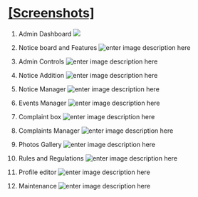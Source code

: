 # [\[Screenshots\]](https://drive.google.com/drive/folders/1V-T8GfVah5Cgfre8WxJOqoMpEeT0iy0I?usp=sharing)

1. Admin Dashboard
![](https://lh3.googleusercontent.com/u/0/drive-viewer/AKGpihZVHZnCwxT0fZlktlwumdqaMjNMzBDm8SaomcpKggP8AYK5Q489LwO4kGMcCMeRvOoWZmXFZKS6U5iCruM-ADcjgrUAWD1yABE=w1920-h918-rw-v1)

2. Notice board and Features
![enter image description here](https://lh3.googleusercontent.com/fife/ALs6j_GkOlkrAaRztG-g9kaImfR5nxcNti0x6XO1Kf2RXZpAK8J5Efg2Xzb8JTYA6vajDzhUKY5a2HQh-pCaiDSlQ6mpsokcYekKHAwzsGkqr_Zl9QopjniQ-ydkee3bfH0cxlXZVZnesbuuYc5EGLUoB937W7gxmebYtQnyVfBw95kfAedzVUWBhhh_ksPM1cra7N5eQ0BYvlLY9wKp7gem9m6m0_k3jyNB5x7odFPfPrrfICuNbqgGA5aTOmOe1zQL--nWVuMqdwb-4-5LXIY_MdFIL3_CBGEOh0UjllulIyfNMAcj_-eSgUnNomhV7DAOyswlJxC1cVATZ6NX7I19cuiprw_OF5u8q_hLSyeHUEeUq2smpZ2nkU3gD6-lDu48lnTw7-0swVcjD5mw5hTFoeQT3chvT3rKOnYd0-iEFF7WuuMEr4EDccEpIPEkkHqEAsGFkXYZcNAjEAKLhQaf6QEBsmIPgSjOVD5-8amLxDj3EmX0rm6D_SMwosLjk2GAU7uiV_3B6FLiJ7t0ucvB6vapV1HsoMYNcbvVGplR9ZcDE-9D9XfvB94STNS8hVy7_wPYQ2bECz7tGLuJR8S3NeB0aEcc_MCewBkZ2lYQgM4mRFTz8pdVxl05xADluQY6K0TuLrMDQiMTS9Rr5dgVd0nS2__IJVxtqN11-LDqW7LII8PUE76cVUCs-AedYEa_c02Pg_exaZCjY39RbJ9mjA8nHT32-B5UYg2zquYuz2VfEmQRi_ghnj0WBkSuKDItWYKnn46f698tm70xE9Jx2_SPJlWKK4teFLD2zQshI3LjIjLAtIaG1HBwCdIc7hvHRy5tWTq3IzMx4BSnsUQ9iq8X7OEKnp9OFRIDAeZuobYeeoi0Nu6kkcYNOS5GxnpAJs_BfENkQsV5__AJLYeN6QBbAfX4TK3CUvjUjznHC9RhMIUEIb0ajjaZNPxHJuK9HbLceaFsIRTOzj3-XNojEEM4STz99iVlcBDh8M8R3Ta7FT8mXVgxjG1ZIUPJlvmZuooEyQzlwD0_KXa2kwCJLqoEybzlcvj-Y9086ilTyDXDHtTTwNw76oIH4NkvkdHoYmLSzJSm5xFNzowzL53jmwCIEyeIXGp1s8ARRlQy7ixdZGspnn6fWi3-KPDQ4HeRcNGfG2GeAN5i00TGAEvPqR1SbwqXpUVOJdJ4cLvk6R_vvncaUF0iFrVfWuQ8byBIZZSZq1ESCpkqDUt3k9evZedxSOHR4I60xddZlUcnO8zjwlqoJbo2cWRWpkQcJx2dm7cbx70eIyuwJ0Wki5SnhWrIJH8KpmMoClN7V1CbnNywFtQSaXlsm5d_EtPB8NtDGKKsyiAJTkypBIkWuhnDrZE4bc23lS1kKNgdYi0dxR_74gdmhHKMt9O6vk85SnUDFTnn5sXeNENXH6dNJK8WgcnpTILXSPg0xDy_crJ-DDGj6QyE43b-_aNs-dzN62qYKlxgg32sq3BfFHPrzfR1-EA2IrM0jGKDv31snGFUUfUiLents6AFizYSGAZO6e1JM9DFnLcBZmZm-rA0wScE4bS0pZmdrRA3cFiR6MpX29KPtXNq11XM-6BsLd-j8jGa-tnThU3AA5vWwy4phQYp7vjo6JdeVO666098wMRZENsRJKT7mNdKTii2khU67Q2IwAEyTZZLKI01-vLyTZJGp0EChWFaIGLC6_vljyjDhDawbUiRO-a9pH5f4G31FBcq77ZK_jxKJePGAOxVoXdAGNbGwDJE_MUpp3D4CBI9F0Ita6U7A4-pMSdviW9pFpa6BGG97IahqTRRhcyrxHg4dLe3bSGP7FTAvVOq4TUPF_jw3jvnKIXXmD027zYRvw1fs-Pen18WbqBmX5xNMYsEd51u1Xqgs0qcPgDbzZC_gN-C3g=w1920-h918)

3. Admin Controls
![enter image description here](https://lh3.googleusercontent.com/fife/ALs6j_FyIy9VpgZHLrJxIdOeTrEQS6mTx3erHgPiMagu8KdFChvaSHhvL-uef7aHqzNsP_XfsgiCW_qmfP85w2NbG_xw2HE5L9ZXeTJoTYFsiCjQVsdq2-TIVkcImwYziBVNxMjZPj5QMoYEak9cyDDtC9S7RVrYJeHIaDSnaR3aHEYupNiiZwHaXgJJtASInlAYtWD3aIx9iwDxjOGUEAc09qVlfS0Ea1AoemgNMm50dCLJdE5sN3b6GK7Kl2mXRwhwFonlGIt26xUcKpVOvXfQaO51jPmAus4rs4gBw3QHiQTj8pc37rFubSMDTLxA9C2ScEhodxrugdDnmP0dFQtZTHSmAQ_mpJIJppsNoyZKFipRqhIZy2D-Wb-k79r_jPlw69MC2C5yMZ0jU_lF3m2G7l0zvvHP126JXwnkMqASmOSaaVAOCUsgj8sNx5VkpUCASuRJWvxfQpVzC3ioH1PsK634nSL5f5C9SPX3HH0X6tKUdUIzM0OmPARz73F5-2DggUZqk0KhUWTBmZKc2ngo9AU-sUdWvVY1pnqPKvjvMl_9fNlAJsDo0BYeRq9yhabTgDkUFEj8iFu6_038-vlK59X2Z_KaKb3gXWqzk90gVLwe-9g8FRJs9DTH3UiTCGIsf2lD5O0v3uWZIXvDWbTcuey2WrgVWFX8uKTS3guuFu9KnW9d7gpg7V9VssEAvcVOmXax9fVlzVoi8I_Gyf8qpVXnTIbapbWWqDdhnGtpO1N6VogpnQ2ECHAyzsWiKB5gh1P5f6Gwp281HZZ4s-1ys0oXMFKCrDOS6L0KCAef59mkoiKW0HBdG81H7svwI-KvZmed1I1FaFclMMp71OhIonIfrP4NxXrBVe57taKm1YxgR0l-jYqIwXbAB6JY8uj7HLHxSFXJQxFT5iKcG0prVxO25O_tVDbNraXKIXy7tTHv-vaHv7LZHu6KnBH1TV62EVVzNThZjlNw5XzHYafHtirgy34lT8ttIJzaTQPqDJOMPjKtu2e1EGKEX1UVwMNc_97PbBYHEPJx9euhxUUz9vdHPrRtack0o487LdLsLc0GtEEOvQHkFsGOgQN7N8-jrlIFK5SLb0S2DoVeA6AGVCR-B_kvtVczt5SScix3kFXK0CsqUoW_B-dhbBoOrsqvhw8YeVIcsLwHgeSi1VjQ8jVrIMfriuMX06zbPeTK47K0QYr-zEjPoOFjzc9lNHddUeSdtYo8F7-AM0ebDC6RMGOBy6FooRK9IcJO-aQfUXu3QibwjRa5LhmWDZv4i97p2kDUS8bXzLFstXbrD9l9uSTdQPuhKfpIIT6dvTq3WAT5NyPlwWDwAgG2uKsZ09kTstTGWlxK3Lkgbf2umC0eTe_OEYgZ8N9-SS3XWI_bt9Qoh5Uf1mHKuValjehR81YMbXLil07CbMlW2ZJlLIAVLxl0KQl97qaSqYXC_QXtuRQOwCYCmOqfx7uKUQ3O4pM3AXcG6QedWLLTEAO5wiX2lPXYqbCb2PeZcm-eVOwA3oiDWVI3sfWgoIDnCT461azYvjGpOhGDkyXFjwQSu_ogkGLg7EH6qnyoTrkHw0FRzLSqbuB0sYN7YW8zKj2mX9ujT95YPJTAbvniR71A0pKNtlnx27XQ_eVFOgc3M3r3lV6FryCct0H3XVhPesrwbKTALfOqIJpF03ZKTibbe5IEEdVFjs3remhhX_H-6Xu032HIBcbxrME0igTtBTxBwSLfrdR3kQBU4orMXr9P-53n2FfxzrRexpLcmE8JDdYb2A6EagEWRA4HG3ug2LWdJbd0coSXx169WIGZw1sDkw7Dtt5XAcfWxPuANMavVN4atyPYKHHGg-9NKTxGq9M6x92nAj2hlAn9PKvB2QeUX3jzn9Ffi_L8QTZAXkQQ2HD7Jak3=w1920-h918)
4. Notice Addition
![enter image description here](https://lh3.googleusercontent.com/fife/ALs6j_HwASq-vIlDPSKug5d7fN9r8_GLgd4iC_Cnr6LWLLpT--LuawSZaV9i5YYmJR6rT83xgkDVF8werMNg7IuZh4hGbY6eY6g_MecS7oqTysxfXikXdsPFJh9Cj2H8MX4PtLSntJA_jbaQmruLiVreOSJruF_hlOagvXBHPrQL56kqT-7q1l2v45K2-6rLgQX1F89OVaI7JveiLjbS6Noziojxd46GUhVJFK5MkKSNiTe9XvLQvBrQ1D7DIj3HVhe6PygYTHk0uPR6nC8u7IokdXtia8W2hdJ32m_p31pkGRaX3p9Pu8IhILEAc0DZ6zG323ySVWvXAsqxErTqf4QMqLcpz9et7QfAON3b1G8VjVmZixEVQQGNozzwPzKK6qHfzamn42wBQL55sjXFeFTwxKTb99DamV_-X6VLm59H6_dh-kuawTTul0GX98nTro341XTT0zK6SeokeLM0Rg7DU_jPTE70HfzbBysOY0IZjIdrb9ie2zgC3CrPL5uCItDo8MMizwKzjb7dtL1iAl_NZc3yvp5UWvn2uSUYpWRSzE0SrMXA3-tffGyarTfxZfnGeIyZWf5IQgeQxfgQrk6KvnJNyHqmvMrbOqyjR94nvcA48ThOgOXFyF1ep1nGns9F8JuvZwL5jvi-gHPrFCm_0gazKGAsScPIFjIXSp5x4LJT4Nzi87fjgdggPZEmlsjEiDgeRz9VJtI76JRLUXXiu8XYEGKnLpkkW6ys97lHtBL4C0wR80Hh7fQKAWDiD3XHJtypPvaJUGi9pEam4T9ax5AP4EtDNnH5TN8zpVz3SSNEgdgZ7vulvuqF-kT-ZdnQ9WAdaGf0xn65qfnzu7FNks6UUOMAeBGBufBbmgYKagDiuz8GQhzwlyHjGZs5ag6jORpvGXG4pNsiM9iW9jLvnmsdAAlvfH0tcdhs8qziDn-k8D25vBo61JCoiz9EboU5Y419g7OKAlJQLTkOW7yOKQScBW3vryOPuGIfsZoiJQSR_Ij7fNqvN0Gysi2f6VntF80MqAY6l0hIgcQYSij6crruqc3RN-dpSAMJInmq6fMdIpupgM_AevY4Ab4xi59e8f5_Vf8QvglvBY7bbxGVSgWMMZUjL4Xrpt1uP2QLb5SaVaEcMhiUyv6nJMUirKxkQCHeuKIbICoE4s_tAFvYnTpvwzOG2_6Oa6OrFzjrvCz3EwZKrDM3K2amPeRSZmPg7hnU-Zv-Zxci3XJ9UnHrAUMhQKDFOyhn7BPu1cnLwgIeyszsaWfZK-QGNwVMshw7hqK-qToQ5_5Xqn05JJLkm6FziUgvDG-z6Nyd2htr9QbfFLgB7IZdETq-OAbGFjSlngiFuOu3GrCvi4aWae1HP_-jZrj6-l3sav5zQEJ2vTWX3OPWmisv8_9gqo0baPg0JU-mLo7_rN7jiBdtUW1SU-lO0ht4gSza6gzLMJert3T8T2TxO5qFAfATQTDQ0dSSt9sLnvysY24TaKoeWQI2h2gMmNMhPkYaatxfwhKDAFYXjwRMYTipaHpDA_cNCIzMq_1j4mxkKWIqjgRBR110APJzGViyt5BE_HM5P_rJihQ0oj_6_BtPUh6EhawwZoUR2JycKzqbMBIpGFO2EtvMO7TeCgDXz7LXc1P1y_rsA2awwwHaQnQvCe6-rd4bwdq1ZBZ_Xvgck3ty34KKKogQ7PPBV47nAI8JYsEGX0LsZgkEr43zmTGKLMI7X07SWM6-8HlMSew8f7doureaqi4nLF9ZxXQ2PXnX9hbcYSp-BEi7wTmnvsG19XS3okxAqLpSZ0Qutvk8tB5oHNuiEy7VhQJSECUuHfgAdFx9FrxFG0kRXrN66sZQtsexoS83ujIF2VgNXD0_vhPkyXMLAL9u6D68VjqcjPLLyoKEjL8bNzCw6w=w1187-h918)
5. Notice Manager
![enter image description here](https://lh3.googleusercontent.com/fife/ALs6j_E3_xcEVdiJ8N46BMeYweRydtI0DsM6cZ18brTagK-7BjZlMh5-_hXRE_XEQoAz0_nCD_YjhwzmqfTnPgY-t3n2ERdXdbVH0Wg1KCFDVpi1Cws5_zNWPHD2hIrrWAsSeun1tFwNGXvo0kWtrUKR8_3fJpShMWRbOVBGcvl40z3kjYqkJ0grymzGfJSHHSYe4g8Df6cWp_e2wB_paGbNYWPlSeAEY9NpmbwixhzErnxN4TEe3Lxds0XNrRxfFobLW4WB_8dmbUaliA2K9MJMsd9rAIcQ_m1dZIS2wLeDPz4zHibfFUUvyX01-BJy8KHcvGA6XUNxt8VDa7fV05d_e3ka0j4PBm2bbwsWwe1fWuJZoBZcOw7ZfIoTpA3al7j9EU9BHRPcu9NL4Y6JE3Wps59HaJyBuqHl2tZo_Iv8LtEpR4TyKsqMulJFy97LCIekxpbhETJRzJVYc3d9XQ3oI7tQaMsVe61M9ZIcIrhHJ4rpC7cGGRWbvRVaQ7fTSdB23-xuQWqXntCASNalPsobIbcw34r7WSQIWiRxo6hpKI22kHl67huzgzmIOwUgMUSL8lplq-juxOMinP7Mn4AhHcNYFB2eMxyma3UXBXMmX5VGW_CgeZ1HJjBwBUtVOObBST0cO0QTC16vSVu86ve-EgX9Y_j8dOoWxmkWdz3jydrTWMDpUm1-u3G4ulaEyVMwk0SAdo3hVEs4agIVdFnyprEfQ8L1aiYoqo-kXRtHJz2sU6fUvCskLF2tAaMuyzgfbY_wYMD-8YFZZ91ZfM0yZbQzv0AjmBSiClNAfj_k6UASrIMc4vkjcsGWR__6ZHHamwSwYKX3ho9t1DoQtY1SJnBjXxye0zhshOE2o4D2pu6di2VBoxYMPHwn1JxlNcBtDuAFmE6cvwylY39-exIWMp4STRUEp2fwGMZacZpUglTKZlEluxUvl4uyTl-x6YpKcrlfxKmvp5UGn-UZNxutrHutzbC8LkrKvrlJT3aAB_5yMHHe8bWe1j5QHbOEbTNS9dJIc5HjUJbzUrfUzxV3mI2iUR6EWOJs0t_0N-v8WfFTS8Mjje8F7-M-IGG7GUBnkTMwg_OEGu4k1q3rBuvAqOj3nqZzVu-6AKES5uaDykubeU0Tgmh2dZcuH4HhDbfqhI9ov-3VFh51Am0CoADXATpopT77-NDppfQ-wghws6OiKzxnuU3ixs8KdxYFuIitnA1UnHLb0rZWil0xh8MNDedVAwg--_HhYQYDz97yRzUMJVtmK9HVLUhhoXr-LNwHOltBEWcafaPHLsXyG27npvIRkmDlxNXEQPFHmFQy-3tGpIv0M8eN_7tPgiK0BdccXHcvBAjXGRdNJ7EJZE3EGYnCMDJ07IBKTgimRQ-sCA0A9UKJQMW7yDFY_uQR6VMWc5Oi5V3zNZ7jYrOUNL-Ig8vD1OM-vNwduP_dp7gFsqmaCjD9jhoSdk-7SGtSSlMtKAx7X-t55UQzhTPuufI_P47OxeYHN_dfHEK33yHqC7ds1n3BNp5cwrliIYzCN6gos2aUh440rmtTNkND9XgvYVI7ese9blSvFijW5INfi54CYKha1q5czCCuWaDXKgJueg3O4FLXcW6cMLg-sZXZnYoxFEFNRhBG-8Jq7gJajfnAPjgdxvR6tRZzzMfs6JlH-CwY2EnIXYqhBTdL4BCP5Tklo3wl_yE-osUvFL6jPUje1G18YhoBp9jMy4D8ExbLXbvkaetma78xxI2HjIHbN5aPuztYfxkUyCfxlWmwz2j_wSAEoH-7GhZP3q4a6zUNh_IqMiY9bdaZe2eaDXLO8G4DpdQM61tG34DUjlbjRjTCB9DdIypeQD500ff7t-AJiOot9Cn2FZ4hHVE3X7oTX-5H1rAUOVMGQWx11vatRZaV4A=w1187-h918)

6. Events Manager
![enter image description here](https://lh3.googleusercontent.com/fife/ALs6j_HWsvq9zXf0PQk1FfL9dYz-SFpzjxs5meu6JACOdjFNhrUMaVpvqjgGGj1OZEpOuyGKZImlSxsgyTpMxo5zpvnqFnWRNqEUQig9Gr7eHxvgjncfXqwUrICmG9OoGpOoDb-LagGG6NU8E8OCTCLac5ytXsndMQaBvbtxRkj4aBb_zwWOOrM4y78y-npcvlamE6J-khTzxxZGdAptEpqcr-uSQmK6A-Rf4ZIpEDkcx2iM8Yvse9Tsxzli66hS8BbcLgHt2i5Jh-ig_MDtYrr_PeOqeR_-JXJiW3WshlAFqXDTe7C1xSopL3SS4iRl7YZppEdPCewD8KTu-ofSn1DnM_pcVngrTfV6gcWonBlHMG1wVnC_uk9IsWB--V7DUOROxoYcHh0wyRRsDAIYrvRJ9JUU4CKmiS_noV6HEb2HQ0Vz0qHWiB5N0nXJo_MVq4RL0D92b2yMZjSqI3cSKF2fWoOWQe3mq4tqAXpsjUfEmZMO_Lr2WlkD7DcmmcrxKSdbXH7FON1Rej6IlUj6Oax4w2BEIOJk_sEzGYk2_JDd82e1oFFIeWw7F5mHZDCQsAnLfXUi5N9hiI9KPmJL-igaG3gTt-mEI5-Vwu4Y-sPmjlRnJyU7U0x-u2vQat1XewNRUpf8DHccqoTk4TEqNKsaLfw85bI5zmLj4_8BVxFIiLZzkf-xk7l7dkIKZL9alVfwM7gQO_JXwESAD55xSBT_AArTOSDjEWUj-ZLtJkszRgpkEW8Yf7E10eYqNsnIwkVaGa_GwvEGEZsrKB6tyoPd7omMv31gkm7tNCU6O6B6rfDpSiLK9y2MFtLjZy5ExiKK4BgfJUll_j72m5l4Og3cwJmUpfaVAx2TciTydg6ZtZkYh2TbD5F6Xah3r_lW0Iy0Vm6QEcnaXBVNpF4xFkjqZsX1CpINIwPQ9ND4xvlkvTFmuDe78QLxDbFVW4qiBd2L3nnkWny3WNkrLOpas6-VM3B1lMvy8I2gJoZvf015EFo8QUbx2T_CVzNHDTM-2RfrbJplsqNfgEtDHz4lwQF8yHd2nGBwHbCf5yFSokcN7DnzQPY1yUEIQESuacO9IFQzU84vBsQ6mt7DF0BFFGVAVmCNPwS4X7tpM6OJWpuDTgwHlkqij5g3LJJ-Zdh1hERepkEVbc94hZBUzbJeUWvilXNCvWTNa4OtGLNzGxOAlbfUVlIJ_6m77hm7Nisg9rp3m5H4BQ8BUL6lmOMfGXRcirgX1cWjDV4KSJ9Re7X3zyTwkflHMl3H_Ga7_DovYSWIFcQyRhW2ZEVGdd7ozG_2l5cO7umjnxDATjpGvXU9aTtKmq58Z1dkHaXy2h_zDXU5Mr-q4GQgK3k6DB6YoW8ByXt4NhhUiw4RhNTgP0IDDkM9ZwuepBE0nejtuMB2wDdqIexUOz0J9G71RI4NCRnRDpKhLOXkiZto1uUungzHA3fXbtJ12bEX7Ltlt5_zjBeJGms3IcDvCVyRqD95laNl9F7rEdT6h2H1vaJju6i9-x1igLY4FLemgwO50B4JJOnJYg4eHKorn7n7B8izTNS6naPMVJ5mqrJ2KGX5KRghkwCSOvGuoEqnjOVERNOhMZtC35CisLOmuAtDHPzKlEtuBR94HsS3_DSwgBK3margLLmm8tGA-rcLQAR-zklJpw0AXPMNxkmJtMg7wD2AOROTH4WsRZhvZEeQOsYy3AJUYpl1-XsHw9BGNGOcSv4J0Eg7tomgqkXbOs01firhvmWgE6fAZ0JAzyuVY6yCYq5nhl8NjUclh7drkIa3i8E6blafoavUBlZU6f_B2HZUgWTA_ISz9-oIg1LPD156UNbfbrXXTrx-YxwDizQZaxhoEDABMv_NW3aiSvGvzSuKI-dMnYfsobEYsbLFGQOxf96BQ1CF5g=w1187-h918)

8. Complaint box
![enter image description here](https://lh3.googleusercontent.com/fife/ALs6j_E-dBL-NqdV62xDIEltWV7agILzAMrSq9CFiF74jV-sub26xhLXa4q3eaUuhzEi5Zt4vH-pjod4Bea4Jv9lJZdNr1yKVI-gGQ_6RWRcu6aGHZvlb8ewC3kGNqT_dBbPj2uAgZKCm8cPYvbpal9PDoLbF7Z679Jau9OLiSSh_Uv8USXcaWo2yaC4_POikxvQMBSi3mAHsNt9SMydXQs9lJHbEPhkZHB4yEjy_jc1E9ES1P8vgKDTaWHrHSM5p0Zjl60hnZWs1sjLFE9k7h5vNwozkvxfKml0I-_4JwFCfubesyaPuFlZIE6i6yTWupK6-a6mlbLifih87FbVw52N2gTy4hRT2qGOLTGLsnRhErke4dQx2hG1hqJDUZ5GdiAZ-Or-I1DnpGH1_MZAN4LvM2RDbqM9DSDca0NhfcF0MDSq4CFNXadJX1xbI2qRu4-AgthHjY-VlRujG1cTNvKGCoUy24kFOUptVp6Es-hsPEnjJhT3QvAUMH6NFc3WucqpUjGztL3V2BYZItmGwuI5nFccxU4CRJaoJ4pjF7azZiMMi4d3ENFhGnUIBMxVql-qu_JBDLPmIz_B7OYVaGb1zHFqdEQrg8QWO3nEdSt5dAK6wVRi67-KG_dbL4woer0PxUhqeMR1ZEUNKP0yANjxcx4-YFTeNbx0XSjUvFUNKv27GQBy47Jzh8bbimh794K_y0-TaDn3JnOFkOiKicu0o-lBaxbfmGYicd2k-EO6NcdX5DD0wAbD1yXuMrOE3t9PuH8z8coJwbLuuWOAGuxhS0ll-PifLxPThCWMD65y6Um5SahlXWSKOUD4cuGp3ir_5PmJl_wCKI4c9S59WIh4ZhRUHrwkTCwfdI3Lej7gZZ1vKK6YHFtj-BqCihfsTcv_2kz2bkFT_YLS2I-MIsIT9TpkPAh4nPTD9Y04NpVnQNPfr44pzRZFqwWQW5a7yju_Qr1T3ff7eatMD1PX8TnkZhqcwp-r0EauxIEMIs5rMwxsaYnMXrjrOVe1oazfro2Yt6e3_KrbQpTBgnTrKcJFivgo7ZvxvyWIfAG2Ut0YDGSB0kJV5SOB9KMY40z0BBbH8BkcvddqcnisRKCs8UzfIH4SJtXApsPrnw80oNQSHtVKY7XjAxzQhvFLf_wKwRCl-SsNZs9GNfrwyn9Pgq-LtSxpA3txWcrAC5Bd3s-OM5Mk5qtlT37zZiYYAgqC0AOAsdH1EcdNNsGufUtmLCQqw_MAdycXlDWyu-kQceHoErUJAIV80IpOd050kTP1SShBUoaL39tgF1XpSnPDwCU26eWT_teoo9muUP8mPOGnZuKj0p8rayoM2ci1J5X1GeIOHNXDHbKBlTt26r0Q-4aGKRBU2ub8I_LipJjnrDKg4jvkAYCRSXUiw7Gm2bsGGteYjbMsJ24iHH4cbTW9-dAEByZMGWUUznuwHd2cPtLO_b9lxq6OBkh5vpX6fTuqzus6UpqT8GvQNR-gF0lNsyAQpwxDAKk2O_4MiO7mygJUWflXY_2Vl7iieVeFit2drQEdBCx9IY6hXiMFYMPhyoQ2gDSPwvdg1RuKz1alCGTQ7sOSWD5jeD4hjrAx7Yb9hGW2CvtraTgdG_Uwbg_Vhll7-AyU1rxlGkoLU3jkcZakFx7bKogEv4WiGmUIdB0JtQbyWKXt8Qo2gDwuBKhGmTaUVAw0PZyKpbn36C8yiAlEfQi7DgWcF2YzQC-gHZW9QjE3jeOknL726PJNAjmRYBFtGePKtYyMgj73b1kV01B-Jnr4Cg81AuF3-nXWJpWqoxnVJo1N_R4NcQDcD5A23O14aSgz--jyFw79HSYBH4_r2inO0Z2ClQHjeIp4MymDHlrXMjOeYRSHz-Tz6vQxnBm-SawdqRRDWR3dodJnPPoA-R2tXw=w1187-h918)

9. Complaints Manager
![enter image description here](https://lh3.googleusercontent.com/fife/ALs6j_EdIsxekB1TaZYJBOZxMDtJ1TTV4S2V1iPwn62HQmYx5xJXoLbBnNcuqexjfLF5Vs1v2Or54yab8vF36cwnWi4k-2ma-hmoihjo4jxNnjN-T1xsvH_Y98VbKGSmDgWNsn5EMK0qreEO-KwbAWoMHsC70szmiVEZLdBtcQxiSMBANp2f1JVUsfn2KccID5qCyvkuHwygqRwSoiGOXkp3qoYbVWykRTgjpxcSTy1iDuaXdRbUnDXfIFwvmv17nWUrxFvtbIqOwpnOd2tUIdVDu4vNzfyEnhjTAWyhmavDqa4XSvgFv6msoMaJ4fVUHR6S6lvhj1nnJQjsYthME4dCO_gUBGACGIBqjYEJptU9ej0EtjqCCp4G4-AK8IV1EljOpl-fnc2M4nN1xxaRo49AbxaDuSDQoYWyv58oXgWaMc2mll_-sPb1KK52fhd_PuWz1LI3mmJKHd_0A9XflBDyiAKBQYCDCbdvzwfvjZt_BphUZZKQ7N7nYnTJStzB8RK92BK_4j6Bcmwnpo1ZkJ-N-nuQY3wz26e8n3HqLI8hQFWDTsAAuEXV8hhoIuAMCAmUcNCwkIktBQbvjVxgiHicGNnxw_p0Yn9RZafWQrfhdoYEzTF8E5oTbotNqaWq6MVjjcOfZyV-raA92gNFN4MTi1r7sahI0M3Ym7pfodlxVmnDPQoD086jbSulvEv1_jsDllF0ZGiOhyVrd1oNKK9WTYa0caZekWN7QNJRkXBxn-TY0vsO6-MWxccvxg2TZ9bGXoYsGONmq-iujGqRphOOUUTC2H0EqwGtrOo8b_fPSSrle3dqOwff_LNdeaQ9TOpl4FI6v5dwzcPcEm2_QvD7Z-rifnX8HiAVrsH2MtsTKhIywe32vMLbZ-lvyGzZoSPhT4R7FjkhvM3tjCLjgs0PoUoI1hKgpiw5joV4xZUWDk70uETsN0m14Pp9CfY2_jR1NRlkykmN-fnQCZAhNx9WKIPfATba7van7Y_uG7SeOCm-bsJvXhFbIoG5NxFHlraauGcP8UnUlMcZ4ubHC7N43in11PWHEjQeQv6sDlBeKsWvx4myiJIS4CUsrSo1xhDI0H1ZsL9X0Kgw4RKHdI17LpEhkn716oW3cpkfloj2GFZ29rdJSvfKlySqZvLa4JOUSAtVFSbfBmQavp5kHU0Vkf2Q7GISxgcIXQpxjLzY0Cpjy37D3m_joDpD2bHi1DgNx1H-KqE5lXmrifQoc-W9CNVC7nVh2aUu8PSmvVV8OP9-psHK_DNg0t1h9gW_Dki6ETpIj_Cw9z-gKhZoytoDILrRe6YaEEov2wadwD805uupxfEGZ3sGcgMf3YhfajOI8w7phlXqU6mjMIrckQjMr3muV0AELL0OsTJM-hNt1i_sMYSzGoQECThNjvAyj4tv2J6uAgvHGIdzrUqpTdZfvIon57Q4Q8AgC9lMW2ElOFvb__ecEc6_YMowmaMjueny9LKCl4u5M3KRuffNxreDVHhc6wGcwfwoUKINq_9qZ6T90q8-xJNUazLRbTeB-CfaS2NZT_kYGoK6RwWaYvKnO5a-NPPDtx84je1xZkXAwnd7rqi0om8DYiU-byiZnu7VG4maxF-HTzvOJqRFLf3StLLI7lSzyYbrNMkSDLgToGs9rtXYmC1GqYCWrh8Lvc7YymRrIncfVwQKhpUlWAFxGF2lDfDYAfloApoghNc498stkivdZB8A1KfTMZ9NLE6evEMACcbU2ZwhfafT2-CrSuiG43uOFhfMAYIeJ1V1z4dbtIUVkEwuMn80WtJ9FuUvcYjgA2a6bsEx16qb7ZX9BHQpfwm5kcIO97IOlAUMCNbX3OGIPBbZPmLTXyG6osdDERJ96KoiARljVhKsVO2H77VaPk_OHfemptEX79cpjdHu=w1187-h918)
10. Photos Gallery
![enter image description here](https://lh3.googleusercontent.com/fife/ALs6j_GFoyQ7_Rt9uD43s3HN8FVIHXLKtdnsG_YCuXvSDDSu1WyqskGQ2AGLAX9a342-uDEhMuSnYuGrGrVrShWP-suomkpKlgueEtdeEj6aUABRLbzJHslLoNNkvqowMJ6dEaDUEalvf3jMtfSFLr7M08geevnJy5FI8H8SQbNztBsN7j_4bCTH7vPgJz5Ox32Tt_qoZag0InuzuPG4ljLLnA1nu3xjy69gPcoTJww8Z919USl56yynvSOIfra2gSN2UevDm9OivTh_9f9ZTM5w8KUNmTHDWblRjjSiPfGGf0CiBX7HJ6Sym9xsmJRyARorBVPErfHPeYfRcwIVt4Rr6_yxEmm0rE90TD55xYtj7QE7NC63KeYSS3Eh0vHglpJveN9UuShNqIooMGMb28uHriHl0tpO3Uw1jBrmqPv5spk6wHOTBt5VFbkiy4Ggv2mTTYH-sb66dnVLFmbQ5eo29yAcjPVykbTUFfWug_a9TA0lFscX_6WD40G77H5oYFxmRs-t7tdpXVCz28Pnsi06Wf7iNgQw62Ct8CiOczy4WaPzyCtbuzIWGwL2yewoc5ne_-walkJEeYgDbWJbt1ZFuemCzV1_v54UN3eymkJTsINssqlrpkoQd5nYTc2Dd-SMZx0ChMSPDTH6eKDf9Go819jkLr9dWbhwWkWNHSvJ8sV0Sd5SmPRlxyjItwsb14FwNS2NxdbwGt_SZF3VGvjYeUEzjWSeBdOQDN80ztjtQCcvMYXyJ-CFOVbYFzP6_Z3yUDwQJHzrjKDDN34wM_8Wwlp-UWcHifq7cUeF1w5QV7gklZmS99t5YdlCvOzT2ycNPCvKfq4F0P2Lvt3Z4VF5mrMRRRhK8qsFvjDf7mzQwXKb4DBsGdtCSH_TJfzaxZjWgQkpUD9bufCk9dXQ2r2faXjK4LUKK_TUhMH5X7mZCVb8lqBmu2EwUAKW5S5Fos-GDHmvLgJwBx-jC46CoAoFnsMNqN7yKi4wcFMtO2Jl61cHQjTRCuHNbBK2T54-4Sya3Ne3XIQ0YX3Pg1m2lKK6OiQJdwqmwOSN7PM0dKZm5fCn1s6zKthP1EhTPS5AJLax-nhNSo84SmpXq4fq-MZ9HfH2ybZ0mGtJFRSQja6TVqOQfIUwoRYKg5S8UBM18lpmrxT-D27c6LpfJpdAZY5VIPIFiev2is6Sqh5wftnDvmCshCviOOkEsskYkUvBRNpcQjyjtH7A9RXUaJHtOTbSlZLgo8JHMhBy8GMpWvI6n1iBl74LScZqdV7DRbfwGXVgWCWFQLLKPx5ELTtzO21orK4-3V-OnjMX8ERfMl0rbb4e0ZiqPNxfMVKtt0SLPrbZVc9U9v24lCGve_Hczz7jieW9DkmoxEm3w3sT0wGOCrDCn3g7we4iJ3kOtHqQ2m2jKLEEsGQqd7MEtZIIqBZnOQhLnCkHO55Z7KQUuDEPVlBIEYHsfa8x0Mz3L8z5FrFBZ9gYiOIFrsPaaWvLIxhBB7b49XX5RL1ue-JdbTu28WhbQrCbpXk-oDMPXkYlYCs3UOJ4JQHz0Jt7hh_yCW3Ly2vnH59du0WoE7ACUoKhAz0IVHt1VDopYCArpQLOMeRpl42alqKMma9NVOUwW6_yBXU9IPo_N4JLKB7Fx3MOu1WRL6Sk5cYXO43nWy_0anEyk8jvyU5PgebKIra78dUg44ipjC3TaZZs4Uk9W5Gbxcl_KyXL291BAJ68AIfvhLlJVjq5XgmEenZlxpn90woc7bZurp3RJMtnhXSN33AwinyaUw_-7lDOUnpebCLt5LUXBP9RqACZhr0CNu2rnWBeCz6O1X_q5tr8EMsnZKZI8QE6zvugLojNCYsvJIT4Ki7K-hel3QlSG7hSzColzydQbh62RpgKeEeKijL1NapUOCYilg=w1187-h918)

11. Rules and Regulations
![enter image description here](https://lh3.googleusercontent.com/fife/ALs6j_FjVBl0Q89c6b5CFl7Amhdzg9EGzP5OjkkMAQJ-IBOgaqC569uEnwI38zuePwyliellq3YnHWOrsKN53ZUZcWZXufet9E6CTBGr2dHlRA7nVJTu8jGPG30dx7CNX9D4PIi03xoc94QYRSaMyx-3uKLSKT4lFQgiooj-jmqRzRn_Peyl24KY-AUbJQS9c6iQw2MiGJcX_f4TEaScK24pP8LP5MFndY0K6tma_NkE8ehM4R5AV_4wSoKu8AZowpQgIke88bku8frBD778TRFPJPKmwts3R5PM-Zp9QhZURaiCrW_jz5aGN8bakKmUIrfzKKSmub9bkoH-JgnilmDK0t6hUbGhwJVHiRzuu_6OYgIplTozXFgmgznlo9Tr1xmWwVw3VB8bdDHZTXBypjxnlBEu9KqQTX5XKtUByDh75210Cjihth6M4N5ih2nsR3FOj6Q9Up_flzXVCh8SPAJEY3CaYoJj8tuM3kQt9STP3XScAiRm2GgV6TZZBqvr0JrLV4rdZ79j3xPo6xCF51LJWdLA01UYLaEt6PDMqRJS7NKVX0LK8n6XEqyKhjUi8pAPXWE0voL2vAr7MJwqyLmD-asKDbZ7es2yQsYecVusdB_BJmyIg3BmRTFsItqn0BcvP3T7mZhhVspKKwj14gAv5xowwDtqrn8SBvBSazpVzYXLCaO2BIbgXAhzM1tmpCWeMPY02UxHRdinB7GkhM6pZ2GyaZRVcYbiDgEQ30VovTkTRdIBw12W_IHzT42kJa1VjgJdCdZ2lhpaL_b0pQR89EUD-xb_iWPwhpXN4tj0uyCdit0hY3t1Q76FWgrWgTj1OWXpotrIJVgkw82VeGquCHhcVk9BFeX7fRjIraQ7_HFXYkt4VEngClnnTEcLxf1_lD0CnXRhG9nMnHZcCxSuU6m-ITLFJ8vlJZ9qvRwuW_QPCBQI15ASc0RpRAHdhw6sKVjvV4fnrVM80ADhkjO8Q0vdVC7Xx9WJjIHuoHLP6dw38qMGVF0g0zNiGXPE6YSeQAM5CoPxZxM8ojfYi6v7FUVB_Awd_eFwja-dUIFu8j5JHiaDvUfJm2EZuw3SAX1R3ExaAtRI_uVAVcIoP-mVTPlO9HHhNiEO0ihzqgd2OrxEC5C_iSIil4Ry2g2vifqhnUF-1qVxKwFecG7k_c83jnZBYWuHrJAdUpC2sYPNa962LOOjdnu4QLfa7afl8Nk5UqXhsB39MrAkKRuKgKqwKZfrUFx6ikyJA7vVobr8bgaKgmtPccu2uxnjdqq2eKXrIaNRH-Tw01tBc8v-3w1Ql17Z7XYJs7oqPpkW21K8_ta66X2j53da905O-A1Mcc3Qwp5BDFJ70oYA3a6BP3M-zRyK5R_wTEQZvrZOBsD1VnfV4NBEtRoGoLgVnjRaprLObVvdzdoiOT-w5V5JdL8EQ5qSFToC6CCFqOA_Fx8nFOgu2LytqBHWBISU90xntETV9zgWDFGaGKNaPLTwswhLoABPlWPhXsyE4TcmJn2eXiSH1Xu6VetFfQf4xuuNNvIpopD5pewBw0W4rjUwdLtwM5eN4wZwpxGTrbq1h1_KitWBwH0712zSnOGZOsktN3veSJYg8qha0UvRKcj2Hd-o9os47MHODONrV66qazDp0tMsqREH6CXtWyVrZCDM7GrUBywmJ2LSYWleHZ99IeQFg2wb_w7E-HoKiXHgjDoC_IlFqbd0JdQsEYcpmOuCpj1WJXv2LlWdAYTcvZPnwdYLYF2h89Gle5-oafEvUqxo0IgDa_O_KZlcD6-ZTv1XisAwGQIKXdceh2zCJZ05cO90feDem-2wEhrYFJI52I5b2r1qwMffVY1dT7LAxKlUttpRBhSV12uOP9lK1o4WtyOUmbPgzgw4dNwW4o9bT33BCThq_Q=w1187-h918)

12. Profile editor
![enter image description here](https://lh3.googleusercontent.com/fife/ALs6j_F-KjeFXuYKlnRKDZ-JuyYXJkGOiJvlbCeQWUmLdvf1MkA4MKHkPSbfx8ARKBJFhCramRHEfkfparrYkLeoUaWN8jtWVMqMaDb1tyLfHyM66wBxDX5bz_WKifBAitDLmDYRJM6qj0thGhiguomF2apYA1ctyx7HMGSZvxNIhjeCg5YRBa3m6SQTMRNjzTXFKMxL-d-iKD5B0SizU0nSE3mb9Kn1WwGBETYezbgE5LDY3mF84cHme9ivLnhRV1VWkWhd0jE55o8L8pP5VWm-xufcDsIuVpLd5CwNQ5XCGgSLWf01rVV9aoVFGDvQ2iX5BSbmvj_d4UXpoHbZTkk2r0osk_wSPkD8k55owGkXh_U8JbCe2W_YJDmxMOT8GEVTFBa0A1XOIBQ5zYE1dkZH17vD2WXHQJQ-gvd0-tDPH6ofhi0C5SOmj0Oo22XkFkAJIlLoGYCLfXGWEqalKihSFTjEzcgpPjOI2iAPx_8NMJjZ5umGRuqAgeJe_Vw_3gMvoaqepv-EnDxDqP70UH5fiupbX1a1hViXUrv3MHz2-k3_4Fv34mzm6xAnD7qi7X1DC0ndjDG-vHDJG89MfOvK62Kar1jbZXGjaYZvr1DwFf8YvqZCnRPOEtoxi6Bd8FTVC8RYlP0QMZjtWjdVvFYhIYaroeUrBE9exHaeb9pO7RRuW0Bg07Ju0-Fjv3s-3DunNWbDPmXUacF9PXrdMp1tHkFJeYEJ_zFCdyWajj7KaDcS-5_B9Kyn3NzOGn2m1C0DvKu2ooArtQVrcOa_LeNghFZVC8vRq3sBqVQqqUp1bylE5wcNQOwXOdXT-l4Fg47Mrusk9L07bviOc_qYFN6KxCbi7kX9VtoaQz8oNMioOQThjOpU0Ytum2QtzOdZJ1b9RZ_-bTDEMugLvtl270jfjOV2dYK6bVLyLU8y4WJHk38O0LVbxgudWF6c8Y73hjrEM29wQRq_Bl2RrUVCT8da49QpkyCUaYvbUUXp9oJpzYHEuEaS46Q_wbiPzsP92hQMPhov43R6oWB72L6uonTdJIb6ABhSjTLSLle6_aQB97oyTDqH0zoLLXaEWPY3LFRkFxKdGUogjU6c69n8fyOhdmM0DvriT9TDXbb0hUHDOhgO6-POZoxSFxjlM4TgvbTNToN2H-KVBQ5k6uALr9dFk1OtucCzEdKfBvTrYBod8ZgbbHrekojFwxA4vIdij_3pRKasrL9kfOshPcRQC2YvsxFphsCpzXxxzOQJlKyK4pi55nXHkRP0GkC7rYv3F7kv04cFxeV7UnG_ODIoakHeyBbAHc9jmmtkCT4znyLE4SKyKbyPl7n4w0wus7SE7E2FJxnH7R9VufTyeYDtIFI0vl0KpBibjau78o-J8UqnRPrfLiHT32r_JvN_DGxyARDsX3XvEC-TnBOBPtcV-Vn-qxUSfkzMT2fwhvxqLHGHMil0m0sfs5TkP3L1iHnJ34tXDiTowS6tq057kg7N9-ly22SZ79wwswr5hpLe1akqnXoWKUqSElzvWKD3jR_-0yjmTpVHHCVj_Xe_GVPiAQzEzIpFVmidHK8SZTEnaQsrkurwJL7W1xumKR6CIZcVp0mc5uGUJiDAXiI44VBrDEoPZSh7cCRUH0nBW1n0ii3u-rdQ-tKXS05isaxMSD4kLsXZuhgP4uA59_etCuD-r4hlMyKiidiLBmZ4WLa0gD2CcprHVGbY_xnLucdL9--cLMobIcZkwK_HakrKMqdy0J5y4VFAF46x4s9LmvPbR5KaDY1s8VSIgV2AJy4tSOdEIXaeHJnkCRa6Fqje4IxMv4XVF80hRIk2t91ES62bdlvc-q6Hjvsulvb-YIdE0zd-f7LsCzUqKLr2I2TsFGJ4KmZZS6qECEnC5GrEDxhJHl1xzEJHOg=w1187-h918)

13. Maintenance
![enter image description here](https://lh3.googleusercontent.com/fife/ALs6j_EvZULZSm8v3tBEABSxfyf9yKMuVvYuyez1WVDNRYG2tXbVG1m2xEICPG9BzLdh2UV1h4Ku91jHcSIpVJsbmMdpwwgdViGC9_ZdGOsyT-xDdT4HxzMkL2PYL7ZY2X_7vII99ApgBXLKUUj8Yd7XYZZAeXitaysrCUJNitOdjFi8mq3mok7x0l1mQ8kHJk2bfFSVZz9lWagVPTXTfdIB83_4-5IfKbR-16hAWT6mkqgRW4bOvY6L_iYrNE91EATCjYtfgwhUCO5m2ndMtUMoZPQur_1A5YyhLtRiYclqlStZA7bSMqLq1gmc4e2Sz0ZdAMGLOQ9k6bn5yA8nD73Qr5veLELnhgcHmp_w_VXe_Ytduqqw6LYh0oT-pqg0EzXqmf4bczRSKTHkJ1feTECzqvYhh4bRuTKD_FHC5royp3jCtmLjvnmMITaccLY1Hb8qhImfG-cZaI8t1ye-LP0FE-1I3H0QGIGkPYQlYWzKPp2q_j8imJGupg5UbJiwqoC7Ccik4Ch89EynFBd6nQOSsTfmqX_Z6fMoDVm5F6pr5rMLaW8CMBYo7wtWjRQg4i9KRRCldXixi8uOQIb-Vvp56vYwcJuFunaujHKD2z0bvi8sXdc2iLZuVtxt-04pVFbtsGPWKun2G5z6dfQsQrVOFCsM1aYndLVkj7da-b4WaMe_sc5FMsI_-BDJVkz1HewebD7LrrCG13EEokInsR1-qQB1s4jnSua5hwCjEW_EBnLNiK95kRnd6s9PLveCbmNLt7VOnxzmDKWBkR7D6znmy6Z5dnnuWZRBguMGBStfzl9meBpPvdEY96B4xpfbl_adZv17KwTPCJ9gBYpllqoSfhW1-0kUDX7hMQ9U2wFjWxZFNopC7AIVwuPhRcsnzo7LXFdv5z9jZZj-KLMHKvJ_lrQxeg4qT7qtoAbf_FolEZdzJCWBSmspF2j2Mjbjjv2S9D_8-jsHrWrOEqKzd5-mhP9nDrlfWIRl6LB0Iot2v1_xx5dJ0xKF7UHubvu7aDzSrp5O9ZAvp-hHx1iKIjVRMyY2bNtEPvCvoxNjnhXjca1kLmwSsEE6aeFrwg9b7wyVRLOH0lv093QMQF7TThrHJJE569ITfsx6fGI3tVh2sZkXjkMsv6qDcz7wH__-uSHxpkK5b3w33PXeSEWsbd7PdvaISlOtfY1W8cd5jaX8wohCUyGW9glDrstvm8ZXUwriZRElIwjzgptGfDlCpPdXxkY8t1ZQGsjppXaBB4glhUD0cypZIX-9KREJSha2fKYAbBKyLRW57xgQkwN5mdDqyqmlBjozXPj0SZ99pcibyDID-pSBm7rkg1dHJGd76OaTs_T5Ip7mftAvzr2XzEEd2rx7wADuTkRnvbsTM28h_AhxATP7U0wSutVUazWpL-l5dDloqikqIqkelNwdfTn2WQuIkQffiWkDoJIDyePoDwuoQlWMQSatJz3KN6z4zJ73yDLk6jZfQSlabIGKZfimw7yJ01k9JWfPtZ5xwOtqFVJFgSGfDiEcR-Mz565aOiaAiOa7t3tab0M9d9DHY5j3WqXGP09-MTbGImoITSIa_pvhsS7rEe_H4tXZ4wDkFfANpEECwTuyTGjU2CiUITuZZwMi74opnx_7MK6-t3NIP8wXIWKshwRdBW9PMH1uYe8lsC3NNBZ7oiS0CQR_ifdiPct3sniZgPCjZelt8evxGpic_BZ85ERqfveMukx860mJY9P9wA4UGVw8q2Y32p45ryFKcYRtsK4TluO1ZhTzthF7g4uzuD9_PFbN3DZFdmorEqYFnjNkz1kGiD32GTu6uVpUi_HEPDU7Ht6jwRbYKTPE7zFM91mw3GTPLA_sM0wpNlwNQ9W0oKONz2wq-MqbH4hsYQ13vnQhXWp2iJGIvNU=w1187-h918)



